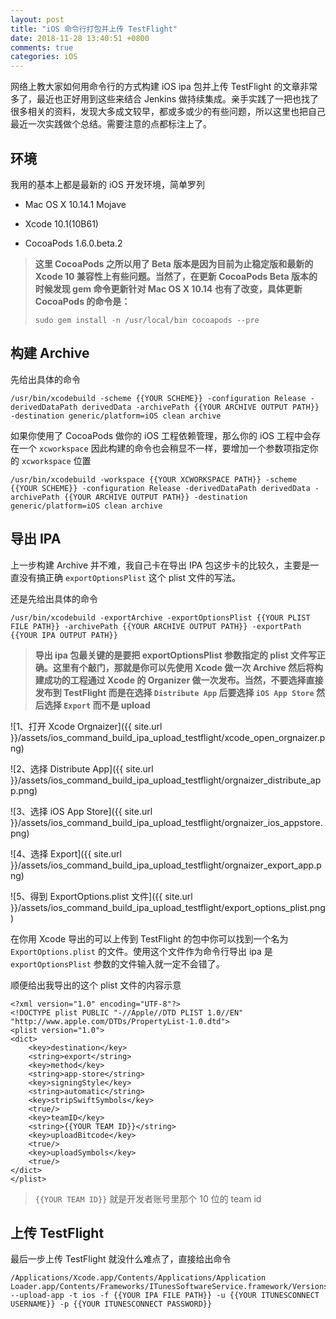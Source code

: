 ```yaml
---
layout: post
title: "iOS 命令行打包并上传 TestFlight"
date: 2018-11-28 13:40:51 +0800
comments: true
categories: iOS
---
```


网络上教大家如何用命令行的方式构建 iOS ipa 包并上传 TestFlight 的文章非常多了，最近也正好用到这些来结合 Jenkins 做持续集成。亲手实践了一把也找了很多相关的资料，发现大多成文较早，都或多或少的有些问题，所以这里也把自己最近一次实践做个总结。需要注意的点都标注上了。

## 环境

我用的基本上都是最新的 iOS 开发环境，简单罗列

- Mac OS X 10.14.1 Mojave

- Xcode 10.1(10B61)

- CocoaPods 1.6.0.beta.2

> **这里 CocoaPods 之所以用了 Beta 版本是因为目前为止稳定版和最新的 Xcode 10 兼容性上有些问题。当然了，在更新 CocoaPods Beta 版本的时候发现 gem 命令更新针对 Mac OS X 10.14 也有了改变，具体更新 CocoaPods 的命令是：**
> 
> ```
> sudo gem install -n /usr/local/bin cocoapods --pre
> ```

## 构建 Archive

先给出具体的命令

```
/usr/bin/xcodebuild -scheme {{YOUR SCHEME}} -configuration Release -derivedDataPath derivedData -archivePath {{YOUR ARCHIVE OUTPUT PATH}} -destination generic/platform=iOS clean archive
```

如果你使用了 CocoaPods 做你的 iOS 工程依赖管理，那么你的 iOS 工程中会存在一个 `xcworkspace` 因此构建的命令也会稍显不一样，要增加一个参数项指定你的 `xcworkspace` 位置

```
/usr/bin/xcodebuild -workspace {{YOUR XCWORKSPACE PATH}} -scheme {{YOUR SCHEME}} -configuration Release -derivedDataPath derivedData -archivePath {{YOUR ARCHIVE OUTPUT PATH}} -destination generic/platform=iOS clean archive
```

## 导出 IPA

上一步构建 Archive 并不难，我自己卡在导出 IPA 包这步卡的比较久，主要是一直没有搞正确 `exportOptionsPlist` 这个 plist 文件的写法。

还是先给出具体的命令


```
/usr/bin/xcodebuild -exportArchive -exportOptionsPlist {{YOUR PLIST FILE PATH}} -archivePath {{YOUR ARCHIVE OUTPUT PATH}} -exportPath {{YOUR IPA OUTPUT PATH}}
```

> **导出 ipa 包最关键的是要把 exportOptionsPlist 参数指定的 plist 文件写正确。这里有个敲门，那就是你可以先使用 Xcode 做一次 Archive 然后将构建成功的工程通过 Xcode 的 Organizer 做一次发布。当然，不要选择直接发布到 TestFlight 而是在选择 `Distribute App` 后要选择 `iOS App Store` 然后选择 `Export` 而不是 upload**

![1、打开 Xcode Orgnaizer]({{ site.url }}/assets/ios_command_build_ipa_upload_testflight/xcode_open_orgnaizer.png)

![2、选择 Distribute App]({{ site.url }}/assets/ios_command_build_ipa_upload_testflight/orgnaizer_distribute_app.png)

![3、选择 iOS App Store]({{ site.url }}/assets/ios_command_build_ipa_upload_testflight/orgnaizer_ios_appstore.png)

![4、选择 Export]({{ site.url }}/assets/ios_command_build_ipa_upload_testflight/orgnaizer_export_app.png)

![5、得到 ExportOptions.plist 文件]({{ site.url }}/assets/ios_command_build_ipa_upload_testflight/export_options_plist.png)

在你用 Xcode 导出的可以上传到 TestFlight 的包中你可以找到一个名为 `ExportOptions.plist` 的文件。使用这个文件作为命令行导出 ipa 是 `exportOptionsPlist` 参数的文件输入就一定不会错了。

顺便给出我导出的这个 plist 文件的内容示意

```
<?xml version="1.0" encoding="UTF-8"?>
<!DOCTYPE plist PUBLIC "-//Apple//DTD PLIST 1.0//EN" "http://www.apple.com/DTDs/PropertyList-1.0.dtd">
<plist version="1.0">
<dict>
	<key>destination</key>
	<string>export</string>
	<key>method</key>
	<string>app-store</string>
	<key>signingStyle</key>
	<string>automatic</string>
	<key>stripSwiftSymbols</key>
	<true/>
	<key>teamID</key>
	<string>{{YOUR TEAM ID}}</string>
	<key>uploadBitcode</key>
	<true/>
	<key>uploadSymbols</key>
	<true/>
</dict>
</plist>
```

> `{{YOUR TEAM ID}}` 就是开发者账号里那个 10 位的 team id

## 上传 TestFlight

最后一步上传 TestFlight 就没什么难点了，直接给出命令

```
/Applications/Xcode.app/Contents/Applications/Application Loader.app/Contents/Frameworks/ITunesSoftwareService.framework/Versions/A/Support/altool --upload-app -t ios -f {{YOUR IPA FILE PATH}} -u {{YOUR ITUNESCONNECT USERNAME}} -p {{YOUR ITUNESCONNECT PASSWORD}}
```
